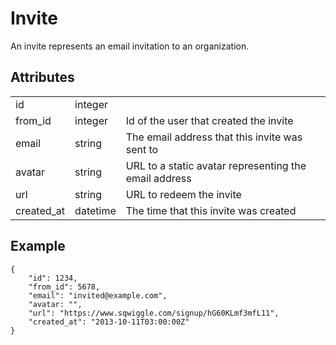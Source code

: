 # Invite
An invite represents an email invitation to an organization.

## Attributes
<table>
    <tr>
        <td>id</td>
        <td>integer</td>
        <td></td>
    </tr>
    <tr>
        <td>from_id</td>
        <td>integer</td>
        <td>Id of the user that created the invite</td>
    </tr>
    <tr>
        <td>email</td>
        <td>string</td>
        <td>The email address that this invite was sent to</td>
    </tr>
    <tr>
        <td>avatar</td>
        <td>string</td>
        <td>URL to a static avatar representing the email address</td>
    </tr>
    <tr>
        <td>url</td>
        <td>string</td>
        <td>URL to redeem the invite</td>
    </tr>
    <tr>
        <td>created_at</td>
        <td>datetime</td>
        <td>The time that this invite was created</td>
    </tr>
</table>


## Example

```
{
    "id": 1234,
    "from_id": 5678,
    "email": "invited@example.com",
    "avatar: "",
    "url": "https://www.sqwiggle.com/signup/hG60KLmf3mfL11",
    "created_at": "2013-10-11T03:00:00Z"
}
```
